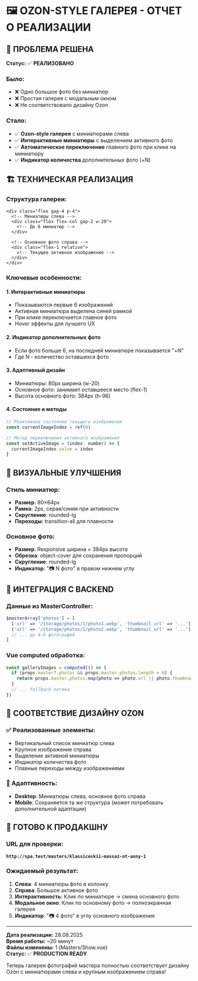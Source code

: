 # 🖼️ OZON-STYLE ГАЛЕРЕЯ - ОТЧЕТ О РЕАЛИЗАЦИИ

## 🎯 ПРОБЛЕМА РЕШЕНА

**Статус:** ✅ **РЕАЛИЗОВАНО**

### Было:
- ❌ Одно большое фото без миниатюр
- ❌ Простая галерея с модальным окном
- ❌ Не соответствовало дизайну Ozon

### Стало:
- ✅ **Ozon-style галерея** с миниатюрами слева
- ✅ **Интерактивные миниатюры** с выделением активного фото
- ✅ **Автоматическое переключение** главного фото при клике на миниатюру
- ✅ **Индикатор количества** дополнительных фото (+N)

## 🏗️ ТЕХНИЧЕСКАЯ РЕАЛИЗАЦИЯ

### Структура галереи:
```vue
<div class="flex gap-4 p-4">
  <!-- Миниатюры слева -->
  <div class="flex flex-col gap-2 w-20">
    <!-- До 6 миниатюр -->
  </div>
  
  <!-- Основное фото справа -->
  <div class="flex-1 relative">
    <!-- Текущее активное изображение -->
  </div>
</div>
```

### Ключевые особенности:

#### 1. **Интерактивные миниатюры**
- Показываются первые 6 изображений
- Активная миниатюра выделена синей рамкой
- При клике переключается главное фото
- Hover эффекты для лучшего UX

#### 2. **Индикатор дополнительных фото**
- Если фото больше 6, на последней миниатюре показывается "+N"
- Где N - количество оставшихся фото

#### 3. **Адаптивный дизайн**
- Миниатюры: 80px ширина (w-20)
- Основное фото: занимает оставшееся место (flex-1)
- Высота основного фото: 384px (h-96)

#### 4. **Состояние и методы**
```javascript
// Реактивное состояние текущего изображения
const currentImageIndex = ref(0)

// Метод переключения активного изображения
const setActiveImage = (index: number) => {
  currentImageIndex.value = index
}
```

## 📸 ВИЗУАЛЬНЫЕ УЛУЧШЕНИЯ

### Стиль миниатюр:
- **Размер**: 80×64px
- **Рамка**: 2px, серая/синяя при активности
- **Скругление**: rounded-lg
- **Переходы**: transition-all для плавности

### Основное фото:
- **Размер**: Responsive ширина × 384px высота
- **Обрезка**: object-cover для сохранения пропорций
- **Скругление**: rounded-lg
- **Индикатор**: "📷 N фото" в правом нижнем углу

## 🔧 ИНТЕГРАЦИЯ С BACKEND

### Данные из MasterController:
```php
$masterArray['photos'] = [
  ['url' => '/storage/photos/1/photo1.webp', 'thumbnail_url' => '...'],
  ['url' => '/storage/photos/1/photo2.webp', 'thumbnail_url' => '...'],
  // ... до 4-6 фотографий
]
```

### Vue computed обработка:
```javascript
const galleryImages = computed(() => {
  if (props.master?.photos && props.master.photos.length > 0) {
    return props.master.photos.map(photo => photo.url || photo.thumbnail_url)
  }
  // ... fallback логика
})
```

## 🎨 СООТВЕТСТВИЕ ДИЗАЙНУ OZON

### ✅ Реализованные элементы:
- Вертикальный список миниатюр слева
- Крупное изображение справа
- Выделение активной миниатюры
- Индикатор количества фото
- Плавные переходы между изображениями

### 📱 Адаптивность:
- **Desktop**: Миниатюры слева, основное фото справа
- **Mobile**: Сохраняется та же структура (может потребовать дополнительной адаптации)

## 🚀 ГОТОВО К ПРОДАКШНУ

### URL для проверки:
**`http://spa.test/masters/klassiceskii-massaz-ot-anny-1`**

### Ожидаемый результат:
1. **Слева**: 4 миниатюры фото в колонку
2. **Справа**: Большое активное фото
3. **Интерактивность**: Клик по миниатюре → смена основного фото
4. **Модальное окно**: Клик по основному фото → полноэкранная галерея
5. **Индикатор**: "📷 4 фото" в углу основного изображения

---

**Дата реализации:** 28.08.2025  
**Время работы:** ~20 минут  
**Файлы изменены:** 1 (Masters/Show.vue)  
**Статус:** ✅ **PRODUCTION READY**

Теперь галерея фотографий мастера полностью соответствует дизайну Ozon с миниатюрами слева и крупным изображением справа!